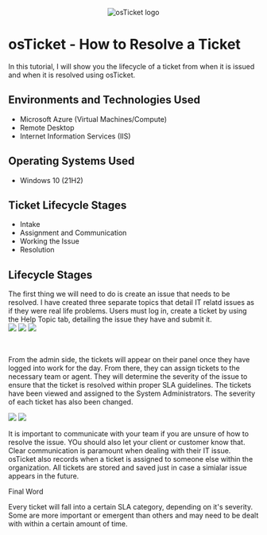<p align="center">
<img src="https://i.imgur.com/Clzj7Xs.png" alt="osTicket logo"/>
</p>

<h1>osTicket - How to Resolve a Ticket</h1>
In this tutorial, I will show you the lifecycle of a ticket from when it is issued and when it is resolved using osTicket.<br />

<h2>Environments and Technologies Used</h2>

- Microsoft Azure (Virtual Machines/Compute)
- Remote Desktop
- Internet Information Services (IIS)

<h2>Operating Systems Used </h2>

- Windows 10</b> (21H2)

<h2>Ticket Lifecycle Stages</h2>

- Intake
- Assignment and Communication
- Working the Issue
- Resolution

<h2>Lifecycle Stages</h2>
<p>
The first thing we will need to do is create an issue that needs to be resolved. I have created three separate topics that detail IT relatd issues as if they were real life problems. Users must log in, create a ticket by using the Help Topic tab, detailing the issue they have and submit it. <br />
<img src="https://i.imgur.com/PA4wL4F.png"/>
<img src="https://i.imgur.com/YD1GcrT.png"/>
<img src="https://i.imgur.com/mGuubuG.png"/>
</p>
<br />

<p>
From the admin side, the tickets will appear on their panel once they have logged into work for the day. From there, they can assign tickets to the necessary team or agent. They will determine the severity of the issue to ensure that the ticket is resolved within proper SLA guidelines. The tickets have been viewed and assigned to the System Administrators. The severity of each ticket has also been changed.
</p>
<img src="https://i.imgur.com/guGcKh7.png" />
<img src="https://i.imgur.com/XSEOs81.png" />
<br />

<p>
It is important to communicate with your team if you are unsure of how to resolve the issue. YOu should also let your client or customer know that. Clear communication is paramount when dealing with their IT issue. osTicket also records when a ticket is assigned to someone else within the organization. All tickets are stored and saved just in case a simialar issue appears in the future. 
</p
<h2>Final Word</h2>
<p>
Every ticket will fall into a certain SLA category, depending on it's severity. Some are more important or emergent than others and may need to be dealt with within a certain amount of time. 
</p>
<br />
